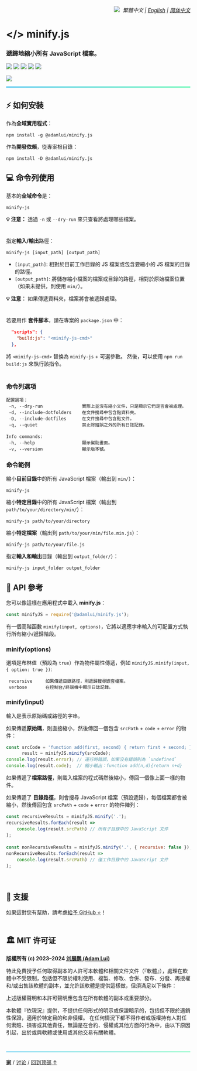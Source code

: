 <div align="right">
    <h6>
        <picture>
            <source type="image/svg+xml" media="(prefers-color-scheme: dark)" srcset="https://raw.githubusercontent.com/adamlui/js-utils/main/docs/images/earth-icon/white/icon32.svg">
            <img height=14 src="https://raw.githubusercontent.com/adamlui/js-utils/main/docs/images/earth-icon/black/icon32.svg">
        </picture>
        &nbsp;繁體中文 |
        <a href="../..#readme">English</a> |
        <a href="../zh-cn#readme">简体中文</a>
    </h6>
</div>

# </> minify.js 

### 遞歸地縮小所有 JavaScript 檔案。

<a href="https://www.npmjs.com/package/@adamlui/minify.js"><img height=31 src="https://img.shields.io/npm/dt/%40adamlui%2Fminify.js?label=%E4%B8%8B%E8%BC%89&logo=npm&logoColor=white&labelColor=464646&style=for-the-badge"></a>
<a href="#%EF%B8%8F-mit-%E8%A8%B1%E5%8F%AF%E8%AD%89"><img height=31 src="https://img.shields.io/badge/許可證-MIT-red.svg?logo=internetarchive&logoColor=white&labelColor=464646&style=for-the-badge"></a>
<a href="https://www.npmjs.com/package/@adamlui/minify.js?activeTab=versions"><img height=31 src="https://img.shields.io/badge/最新版本-1.3.0-fc7811.svg?logo=icinga&logoColor=white&labelColor=464646&style=for-the-badge"></a>
<a href="https://www.npmjs.com/package/@adamlui/minify.js?activeTab=code"><img height=31 src="https://img.shields.io/npm/unpacked-size/%40adamlui%2Fminify.js?label=%E6%8B%86%E5%B0%81%E5%B0%BA%E5%AF%B8&style=for-the-badge&logo=ebox&logoColor=white&labelColor=464646&color=blue"></a>
<a href="https://sonarcloud.io/component_measures?metric=new_vulnerabilities&id=adamlui_js-utils:minify.js/minify.js"><img height=31 src="https://img.shields.io/badge/dynamic/json?url=https%3A%2F%2Fsonarcloud.io%2Fapi%2Fmeasures%2Fcomponent%3Fcomponent%3Dadamlui_js-utils%3Aminify.js%2Fminify.js%26metricKeys%3Dvulnerabilities&query=%24.component.measures.0.value&style=for-the-badge&logo=sonarcloud&logoColor=white&labelColor=464646&label=%E6%BC%8F%E6%B4%9E&color=gold"></a>

<img src="https://github.com/adamlui/js-utils/blob/main/minify.js/media/images/minify.js-docs-demo.png">

<br>

<img height=8px width="100%" src="https://raw.githubusercontent.com/adamlui/js-utils/main/docs/images/aqua-separator.png">

## ⚡ 如何安裝

作為**全域實用程式**：

```
npm install -g @adamlui/minify.js
```

作為**開發依賴**，從專案根目錄：

```
npm install -D @adamlui/minify.js
```

## 💻 命令列使用

基本的**全域命令**是：

```
minify-js
```

**💡 注意：** 透過 `-n` 或 `--dry-run` 來只查看將處理哪些檔案。

#

指定**輸入/輸出**路徑：
   
```
minify-js [input_path] [output_path]
```

- `[input_path]`: 相對於目前工作目錄的 JS 檔案或包含要縮小的 JS 檔案的目錄的路徑。
- `[output_path]`: 將儲存縮小檔案的檔案或目錄的路徑，相對於原始檔案位置（如果未提供，則使用 `min/`）。

**💡 注意：** 如果傳遞資料夾，檔案將會被遞歸處理。

#

若要用作 **套件腳本**，請在專案的 `package.json` 中：

```json
  "scripts": {
    "build:js": "<minify-js-cmd>"
  },
```

將 `<minify-js-cmd>` 替換為 `minify-js` + 可選參數。 然後，可以使用 `npm run build:js` 來執行該指令。
<br><br>

### 命令列選項

```
配置選項：
 -n, --dry-run               實際上並沒有縮小文件，只是顯示它們是否會被處理。
 -d, --include-dotfolders    在文件搜尋中包含點資料夾。
 -D, --include-dotfiles      在文件搜尋中包含點文件。
 -q, --quiet                 禁止除錯誤之外的所有日誌記錄。

Info commands:
 -h, --help                  顯示幫助畫面。
 -v, --version               顯示版本號。
```

### 命令範例

縮小**目前目錄**中的所有 JavaScript 檔案（輸出到 `min/`）：

```
minify-js
```

縮小**特定目錄**中的所有 JavaScript 檔案（輸出到 `path/to/your/directory/min/`）：

```
minify-js path/to/your/directory
```

縮小**特定檔案**（輸出到 `path/to/your/min/file.min.js`）：

```
minify-js path/to/your/file.js
```

指定**輸入和輸出**目錄（輸出到 `output_folder/`）：

```
minify-js input_folder output_folder
```

## 🔌 API 參考

您可以像這樣在應用程式中載入 **minify.js**：

```js
const minifyJS = require('@adamlui/minify.js');
```

有一個高階函數 `minify(input, options)`，它將以適應字串輸入的可配置方式執行所有縮小/遞歸階段。

### minify(options)

選項是布林值（預設為 `true`）作為物件屬性傳遞，例如 `minifyJS.minify(input, { option: true })`:

```
 recursive     如果傳遞目錄路徑，則遞歸搜尋嵌套檔案。
 verbose       在控制台/終端機中顯示日誌記錄。
```

### minify(input)

輸入是表示原始碼或路徑的字串。

如果傳遞**原始碼**，則直接縮小，然後傳回一個包含 `srcPath` + `code` + `error` 的物件：

```js
const srcCode = 'function add(first, second) { return first + second; }',
      result = minifyJS.minify(srcCode);
console.log(result.error); // 運行時錯誤，如果沒有錯誤則為 `undefined`
console.log(result.code);  // 縮小輸出：function add(n,d){return n+d}
```

如果傳遞了**檔案路徑**，則載入檔案的程式碼然後縮小，傳回一個像上面一樣的物件。

如果傳遞了 **目錄路徑**，則會搜尋 JavaScript 檔案（預設遞歸），每個檔案都會被縮小，然後傳回包含 `srcPath` + `code` + `error` 的物件陣列：

```js
const recursiveResults = minifyJS.minify('.');
recursiveResults.forEach(result =>
    console.log(result.srcPath) // 所有子目錄中的 JavaScript 文件
);

const nonRecursiveResults = minifyJS.minify('.', { recursive: false });
nonRecursiveResults.forEach(result =>
    console.log(result.srcPath) // 僅工作目錄中的 JavaScript 文件
);
```

<br>

## 💖 支援

如果這對您有幫助，請考慮[給予 GitHub ⭐](https://github.com/adamlui/js-utils)！
<br><br>

## 🏛️ MIT 许可证

**版權所有 (c) 2023–2024 [刘展鹏 (Adam Lui)](https://github.com/adamlui)**

特此免費授予任何取得副本的人許可本軟體和相關文件文件（『軟體』），處理在軟體中不受限制，包括但不限於權利使用、複製、修改、合併、發布、分發、再授權和/或出售該軟體的副本，並允許該軟體是提供這樣做，但須滿足以下條件：

上述版權聲明和本許可聲明應包含在所有軟體的副本或重要部分。

本軟體『依現況』提供，不提供任何形式的明示或保證暗示的，包括但不限於適銷性保證，適用於特定目的和非侵權。 在任何情況下都不得作者或版權持有人對任何索賠、損害或其他責任，無論是在合約、侵權或其他方面的行為中，由以下原因引起，出於或與軟體或使用或其他交易有關軟體。

<br>

<img height=6px width="100%" src="https://raw.githubusercontent.com/adamlui/js-utils/main/docs/images/aqua-separator.png">

<a href="https://github.com/adamlui/js-utils">**家**</a> /
<a href="https://github.com/adamlui/js-utils/discussions">讨论</a> /
<a href="#-minifyjs">回到顶部 ↑</a>

